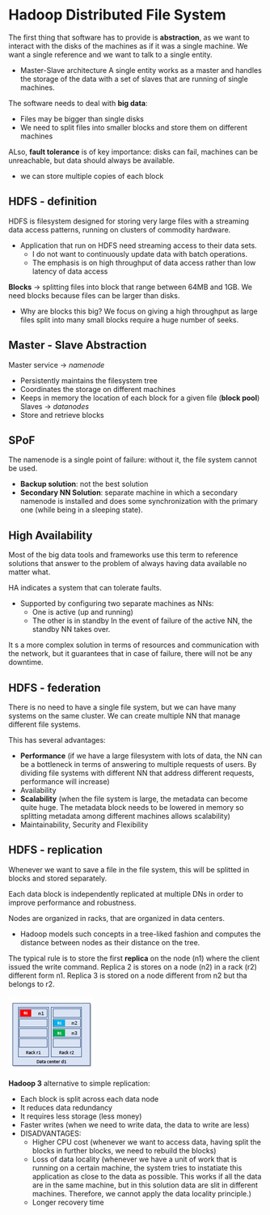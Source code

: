 # Hadoop Distributed File System

The first thing that software has to provide is **abstraction**, as we want to interact with the disks of the machines as if it was a single machine.
We want a single reference and we want to talk to a single entity.
- Master-Slave architecture 
A single entity works as a master and handles the storage of the data with a set of slaves that are running of single machines.


The software needs to deal with **big data**:
- Files may be bigger than single disks
- We need to split files into smaller blocks and store them on different machines

ALso, **fault tolerance** is of key importance: disks can fail, machines can be unreachable, but data should always be available.
- we can store multiple copies of each block

## HDFS - definition

HDFS is filesystem designed for storing very large files with a streaming data access patterns, running on clusters of commodity hardware.
- Application that run on HDFS need streaming access to their data sets.
    - I do not want to continuously update data with batch operations.
    - The emphasis is on high throughput of data access rather than low latency of data access

**Blocks** -> splitting files into block that range between 64MB and 1GB.
We need blocks because files can be larger than disks.
- Why are blocks this big?
We focus on giving a high throughput as large files split into many small blocks require a huge number of seeks. 

## Master - Slave Abstraction

Master service -> *namenode*
- Persistently maintains the filesystem tree
- Coordinates the storage on different machines
- Keeps in memory the location of each block for a given file (**block pool**)
Slaves -> *datanodes*
- Store and retrieve blocks

## SPoF

The namenode is a single point of failure: without it, the file system cannot be used.
- **Backup solution**: not the best solution
- **Secondary NN Solution**: separate machine in which a secondary namenode is installed and does some synchronization with the primary one (while being in a sleeping state).

## High Availability

Most of the big data tools and frameworks use this term to reference solutions that answer to the problem of always having data available no matter what.

HA indicates a system that can tolerate faults.
- Supported by configuring two separate machines as NNs:
    - One is active (up and running)
    - The other is in standby
In the event of failure of the active NN, the standby NN takes over.

It s a more complex solution in terms of resources and communication with the network, but it guarantees that in case of failure, there will not be any downtime.

## HDFS - federation

There is no need to have a single file system, but we can have many systems on the same cluster.
We can create multiple NN that manage different file systems.

This has several advantages:
- **Performance** (if we have a large filesystem with lots of data, the NN can be a bottleneck in terms of answering to multiple requests of users. By dividing file systems with different NN that address different requests, performance will increase)
- Availability
- **Scalability** (when the file system is large, the metadata can become quite huge. The metadata block needs to be lowered in memory so splitting metadata among different machines allows scalability)
- Maintainability, Security and Flexibility

## HDFS - replication

Whenever we want to save a file in the file system, this will be splitted in blocks and stored separately.

Each data block is independently replicated at multiple DNs in order to improve performance and robustness. 

Nodes are organized in racks, that are organized in data centers.
- Hadoop models such concepts in a tree-liked fashion and computes the distance between nodes as their distance on the tree.

The typical rule is to store the first **replica** on the node (n1) where the client issued the write command.
Replica 2 is stores on a node (n2) in a rack (r2) different form n1.
Replica 3 is stored on a node different from n2 but tha belongs to r2.

![](racks.jpg)

**Hadoop 3** alternative to simple replication:
- Each block is split across each data node
- It reduces data redundancy
- It requires less storage (less money)
- Faster writes (when we need to write data, the data to write are less)
- DISADVANTAGES:
    - Higher CPU cost (whenever we want to access data, having split the blocks in further blocks, we need to rebuild the blocks)
    - Loss of data locality (whenever we have a unit of work that is running on a certain machine, the system tries to instatiate this application as close to the data as possible. This works if all the data are in the same machine, but in this solution data are slit in different machines. Therefore, we cannot apply the data locality principle.)
    - Longer recovery time 





